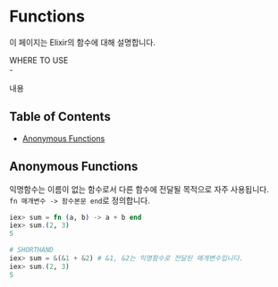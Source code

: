 # Functions
이 페이지는 Elixir의 함수에 대해 설명합니다.
<div class="info">
  <div class="info-title">WHERE TO USE</div>
  - <p>내용</p>
</div>


## Table of Contents
- [Anonymous Functions](#anonymous-functions)

## Anonymous Functions
익명함수는 이름이 없는 함수로서 다른 함수에 전달될 목적으로 자주 사용됩니다.  
`fn 매개변수 -> 함수본문 end`로 정의합니다.
``` elixir
iex> sum = fn (a, b) -> a + b end
iex> sum.(2, 3)
5

# SHORTHAND
iex> sum = &(&1 + &2) # &1, &2는 익명함수로 전달된 매개변수입니다.
iex> sum.(2, 3)
5
```